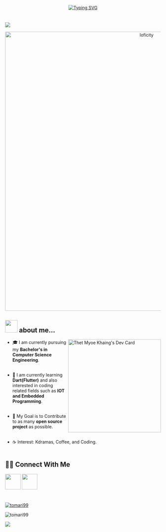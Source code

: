 <p align="center">
  <a href="https://git.io/typing-svg"><img src="https://readme-typing-svg.demolab.com?font=Fira+Code&weight=500&duration=2000&pause=1000&color=38C2FF&multiline=true&width=435&lines=Hello%2C+I'm+Thet+Myoe+Khaing+(Tomari);A+Junior+Flutter+Developer" alt="Typing SVG" /></a>
</p>

#

![](https://komarev.com/ghpvc/?username=tomari99)
<!--
- 🔭 I’m currently working on ..
- 👯 I’m looking to collaborate on ...
- 🤔 I’m looking for help with ...
- 💬 Ask me about ...
- 😄 Pronouns: ...
- ⚡ Fun fact: ...
 -->

 
<p align="center">
<img alt="loficity" width="900px" src="https://media.giphy.com/media/v1.Y2lkPTc5MGI3NjExZTB0OWtrMW4xZnV1d2s4ejN4dXp1M3MzdjR5dnZoYnJ2anRncmNoYyZlcD12MV9pbnRlcm5hbF9naWZfYnlfaWQmY3Q9Zw/iIqmM5tTjmpOB9mpbn/giphy.gif"</img>
</p>


## <img src="https://media.giphy.com/media/v1.Y2lkPTc5MGI3NjExYzhmcWg1dXZhNnBmaXZ1MGJvajE1Ymk4dXZqMnk0MzBxYWxqYzYzZyZlcD12MV9pbnRlcm5hbF9naWZfYnlfaWQmY3Q9Zw/du3J3cXyzhj75IOgvA/giphy.gif" width="40">  about me...  

<a href="https://app.daily.dev/tomari"><img align="right" src="https://api.daily.dev/devcards/54bf45090b344939b123f9a62057b244.png?r=n89" width="300" alt="Thet Myoe Khaing's Dev Card"/></a> 

* 🎓 I am currently pursuing my **Bachelor's in Computer Science Engineering**. <br><br>

* 🌱 I am currently learning **Dart(Flutter)** and also interested in coding related fields such as **IOT and Embedded Programming**. <br><br>

* 🎯 My Goal is to Contribute to as many **open source project** as possible. <br><br>

* ☕ Interest: Kdramas, Coffee, and Coding. <br><br>


## 👋🏼 Connect With Me 


<p align="left">  
<a href="https://www.linkedin.com/in/thet-myoe-khaing-7423aa26a/" target="blank"><img width="50" src="https://www.vectorlogo.zone/logos/linkedin/linkedin-icon.svg"/></a>
<a href="https://www.instagram.com/dlwlrmasboy/" target="blank"><img width="50" src="https://www.vectorlogo.zone/logos/instagram/instagram-icon.svg"/></a>
</p>

#

<p align="left"> <a href="https://github.com/ryo-ma/github-profile-trophy"><img src="https://github-profile-trophy.vercel.app/?username=tomari99" alt="tomari99" /></a> </p>

  
<p><img align="center" src="https://github-readme-stats.vercel.app/api/top-langs?username=tomari99&show_icons=true&locale=en&layout=compact" alt="tomari99" /></p>





<img src="https://raw.githubusercontent.com/trinib/trinib/a5f17399d881c5651a89bfe4a621014b08346cf0/images/marquee.svg">
<!--
**tomari99/tomari99** is a ✨ _special_ ✨ repository because its `README.md` (this file) appears on your GitHub profile.

Here are some ideas to get you started:


-->



